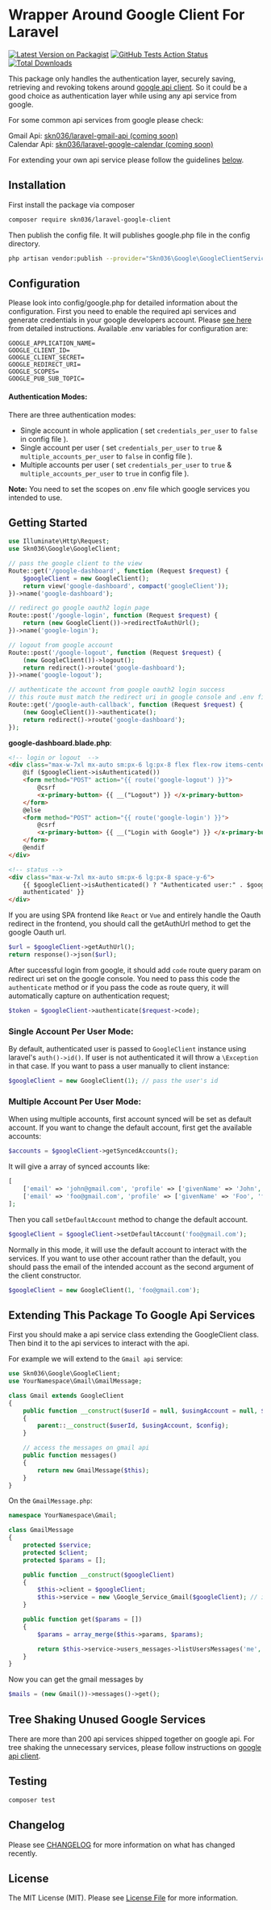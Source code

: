 # Wrapper Around Google Client For Laravel

[![Latest Version on Packagist](https://img.shields.io/packagist/v/skn-036/laravel-google-client.svg?style=flat-square)](https://packagist.org/packages/skn-036/laravel-google-client)
[![GitHub Tests Action Status](https://img.shields.io/github/actions/workflow/status/skn-036/laravel-google-client/run-tests.yml?branch=main&label=tests&style=flat-square)](https://github.com/skn-036/laravel-google-client/actions?query=workflow%3Arun-tests+branch%3Amain)
[![Total Downloads](https://img.shields.io/packagist/dt/skn-036/laravel-google-client.svg?style=flat-square)](https://packagist.org/packages/skn-036/laravel-google-client)

<!-- [![Monthly Downloads](https://poser.pugx.org/skn-036/laravel-google-client/d/monthly)](https://packagist.org/packages/skn-036/laravel-google-client) -->

This package only handles the authentication layer, securely saving, retrieving and revoking tokens around [google api client](https://github.com/googleapis/google-api-php-client). So it could be a good choice as authentication layer while using any api service from google.

For some common api services from google please check:

Gmail Api: [skn036/laravel-gmail-api (coming soon)](#)<br>
Calendar Api: [skn036/laravel-google-calendar (coming soon)](#)

For extending your own api service please follow the guidelines [below](#extending-this-package-to-google-api-services).

## Installation

First install the package via composer

```bash
composer require skn036/laravel-google-client
```

Then publish the config file. It will publishes google.php file in the config directory.

```bash
php artisan vendor:publish --provider="Skn036\Google\GoogleClientServiceProvider"
```

## Configuration

Please look into config/google.php for detailed information about the configuration. First you need to enable the required api services and generate credentials in your google developers account. Please [see here](https://console.cloud.google.com/apis/credentials/oauthclient) from detailed instructions. Available .env variables for configuration are:

```env
GOOGLE_APPLICATION_NAME=
GOOGLE_CLIENT_ID=
GOOGLE_CLIENT_SECRET=
GOOGLE_REDIRECT_URI=
GOOGLE_SCOPES=
GOOGLE_PUB_SUB_TOPIC=
```

#### Authentication Modes:

There are three authentication modes:<br>

-   Single account in whole application ( set `credentials_per_user` to `false` in config file ).
-   Single account per user ( set `credentials_per_user` to `true` & `multiple_accounts_per_user` to `false` in config file ).
-   Multiple accounts per user ( set `credentials_per_user` to `true` & `multiple_accounts_per_user` to `true` in config file ).

**Note:** You need to set the scopes on .env file which google services you intended to use.

## Getting Started

```php
use Illuminate\Http\Request;
use Skn036\Google\GoogleClient;

// pass the google client to the view
Route::get('/google-dashboard', function (Request $request) {
    $googleClient = new GoogleClient();
    return view('google-dashboard', compact('googleClient'));
})->name('google-dashboard');

// redirect go google oauth2 login page
Route::post('/google-login', function (Request $request) {
    return (new GoogleClient())->redirectToAuthUrl();
})->name('google-login');

// logout from google account
Route::post('/google-logout', function (Request $request) {
    (new GoogleClient())->logout();
    return redirect()->route('google-dashboard');
})->name('google-logout');

// authenticate the account from google oauth2 login success
// this route must match the redirect uri in google console and .env file
Route::get('/google-auth-callback', function (Request $request) {
    (new GoogleClient())->authenticate();
    return redirect()->route('google-dashboard');
});
```

**google-dashboard.blade.php**:

```html
<!-- login or logout  -->
<div class="max-w-7xl mx-auto sm:px-6 lg:px-8 flex flex-row items-center gap-4">
    @if ($googleClient->isAuthenticated())
    <form method="POST" action="{{ route('google-logout') }}">
        @csrf
        <x-primary-button> {{ __("Logout") }} </x-primary-button>
    </form>
    @else
    <form method="POST" action="{{ route('google-login') }}">
        @csrf
        <x-primary-button> {{ __("Login with Google") }} </x-primary-button>
    </form>
    @endif
</div>

<!-- status -->
<div class="max-w-7xl mx-auto sm:px-6 lg:px-8 space-y-6">
    {{ $googleClient->isAuthenticated() ? "Authenticated user:" . $googleClient->email : 'Not
    authenticated' }}
</div>
```

If you are using SPA frontend like `React` or `Vue` and entirely handle the Oauth redirect in the frontend, you should call the getAuthUrl method to get the google Oauth url.

```php
$url = $googleClient->getAuthUrl();
return response()->json($url);
```

After successful login from google, it should add `code` route query param on redirect uri set on the google console. You need to pass this code the `authenticate` method or if you pass the code as route query, it will automatically capture on authentication request;

```php
$token = $googleClient->authenticate($request->code);
```

### Single Account Per User Mode:

By default, authenticated user is passed to `GoogleClient` instance using laravel's `auth()->id()`. If user is not authenticated it will throw a `\Exception` in that case. If you want to pass a user manually to client instance:

```php
$googleClient = new GoogleClient(1); // pass the user's id
```

### Multiple Account Per User Mode:

When using multiple accounts, first account synced will be set as default account. If you want to change the default account, first get the available accounts:

```php
$accounts = $googleClient->getSyncedAccounts();
```

It will give a array of synced accounts like:

```php
[
    ['email' => 'john@gmail.com', 'profile' => ['givenName' => 'John', 'familyName' => 'Doe', ...] ],
    ['email' => 'foo@gmail.com', 'profile' => ['givenName' => 'Foo', 'familyName' => 'Bar', ...] ],
];
```

Then you call `setDefaultAccount` method to change the default account.

```php
$googleClient = $googleClient->setDefaultAccount('foo@gmail.com');
```

Normally in this mode, it will use the default account to interact with the services. If you want to use other account rather than the default, you should pass the email of the intended account as the second argument of the client constructor.

```php
$googleClient = new GoogleClient(1, 'foo@gmail.com');
```

## Extending This Package To Google Api Services

First you should make a api service class extending the GoogleClient class. Then bind it to the api services to interact with the api.

For example we will extend to the `Gmail api` service:

```php
use Skn036\Google\GoogleClient;
use YourNamespace\Gmail\GmailMessage;

class Gmail extends GoogleClient
{
    public function __construct($userId = null, $usingAccount = null, $config = null)
    {
        parent::__construct($userId, $usingAccount, $config);
    }

    // access the messages on gmail api
    public function messages()
    {
        return new GmailMessage($this);
    }
}
```

On the `GmailMessage.php`:

```php
namespace YourNamespace\Gmail;

class GmailMessage
{
    protected $service;
    protected $client;
    protected $params = [];

    public function __construct($googleClient)
    {
        $this->client = $googleClient;
        $this->service = new \Google_Service_Gmail($googleClient); // initiate the gmail api service
    }

    public function get($params = [])
    {
        $params = array_merge($this->params, $params);

        return $this->service->users_messages->listUsersMessages('me', $params);
    }
}
```

Now you can get the gmail messages by

```php
$mails = (new Gmail())->messages()->get();
```

## Tree Shaking Unused Google Services

There are more than 200 api services shipped together on google api. For tree shaking the unnecessary services, please follow instructions on [google api client](https://github.com/googleapis/google-api-php-client).

## Testing

```bash
composer test
```

## Changelog

Please see [CHANGELOG](CHANGELOG.md) for more information on what has changed recently.

<!-- ## Contributing

Please see [CONTRIBUTING](CONTRIBUTING.md) for details.

## Security Vulnerabilities

Please review [our security policy](../../security/policy) on how to report security vulnerabilities.

## Credits

-   [Muhammad Sajedul Karim](https://github.com/skn-036)
-   [All Contributors](../../contributors) -->

## License

The MIT License (MIT). Please see [License File](LICENSE.md) for more information.
